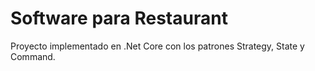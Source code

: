 # Software para Restaurant

Proyecto implementado en .Net Core con los patrones Strategy, State y Command.